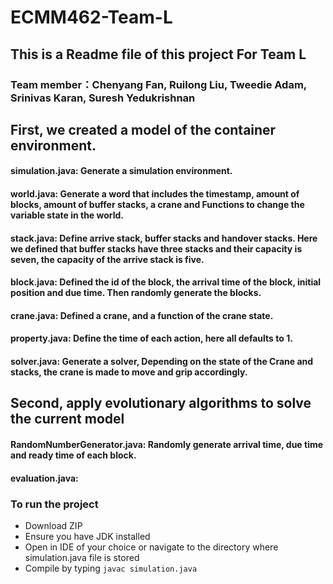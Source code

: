 # ECMM462-Team-L
## This is a Readme file of this project For Team L
### Team member：Chenyang Fan, Ruilong Liu, Tweedie Adam, Srinivas Karan, Suresh Yedukrishnan

## First, we created a model of the container environment.
#### simulation.java: Generate a simulation environment.
#### world.java: Generate a word that includes the timestamp, amount of blocks, amount of buffer stacks, a crane and Functions to change the variable state in the world.
#### stack.java: Define arrive stack, buffer stacks and handover stacks. Here we defined that buffer stacks have three stacks and their capacity is seven, the capacity of the arrive stack is five.
#### block.java: Defined the id of the block, the arrival time of the block, initial position and due time. Then randomly generate the blocks.
#### crane.java: Defined a crane, and a function of the crane state.
#### property.java: Define the time of each action, here all defaults to 1.
#### solver.java: Generate a solver, Depending on the state of the Crane and stacks, the crane is made to move and grip accordingly.

## Second, apply evolutionary algorithms to solve the current model
#### RandomNumberGenerator.java: Randomly generate arrival time, due time and ready time of each block.

#### evaluation.java:

### To run the project
- Download ZIP
- Ensure you have JDK installed
- Open in IDE of your choice or navigate to the directory where simulation.java file is stored
- Compile by typing `javac simulation.java`

